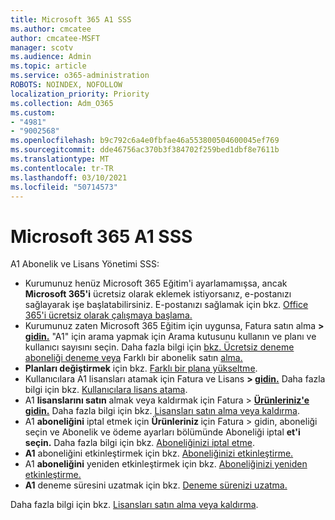 ```yaml
---
title: Microsoft 365 A1 SSS
ms.author: cmcatee
author: cmcatee-MSFT
manager: scotv
ms.audience: Admin
ms.topic: article
ms.service: o365-administration
ROBOTS: NOINDEX, NOFOLLOW
localization_priority: Priority
ms.collection: Adm_O365
ms.custom:
- "4981"
- "9002568"
ms.openlocfilehash: b9c792c6a4e0fbfae46a553800504600045ef769
ms.sourcegitcommit: dde46756ac370b3f384702f259bed1dbf8e7611b
ms.translationtype: MT
ms.contentlocale: tr-TR
ms.lasthandoff: 03/10/2021
ms.locfileid: "50714573"
---
```

# <a name="microsoft-365-a1-faq"></a>Microsoft 365 A1 SSS

A1 Abonelik ve Lisans Yönetimi SSS:

- Kurumunuz henüz Microsoft 365 Eğitim'i ayarlamamışsa, ancak **Microsoft 365'i** ücretsiz olarak eklemek istiyorsanız, e-postanızı sağlayarak işe başlatabilirsiniz. E-postanızı sağlamak için bkz. [Office 365'i ücretsiz olarak çalışmaya başlama.](https://www.microsoft.com/education/products/office)  
- Kurumunuz zaten Microsoft 365 Eğitim için uygunsa, Fatura satın alma **> [gidin.](https://go.microsoft.com/fwlink/p/?linkid=868433)** "A1" için arama yapmak için Arama kutusunu kullanın ve planı ve kullanıcı sayısını seçin. Daha fazla bilgi için [bkz. Ücretsiz deneme aboneliği deneme veya](https://docs.microsoft.com/microsoft-365/commerce/try-or-buy-microsoft-365#try-a-free-trial-subscription) Farklı bir abonelik satın [alma.](https://docs.microsoft.com/microsoft-365/commerce/try-or-buy-microsoft-365#buy-a-different-subscription)
- **Planları değiştirmek** için bkz. [Farklı bir plana yükseltme](https://docs.microsoft.com/microsoft-365/commerce/subscriptions/upgrade-to-different-plan).
- Kullanıcılara A1 lisansları atamak için Fatura ve Lisans **> [gidin.](https://go.microsoft.com/fwlink/p/?linkid=842264)**  Daha fazla bilgi için bkz. [Kullanıcılara lisans atama](https://docs.microsoft.com/microsoft-365/admin/manage/assign-licenses-to-users).
- A1 **lisanslarını satın** almak veya kaldırmak için Fatura > **[Ürünleriniz'e gidin.](https://go.microsoft.com/fwlink/p/?linkid=842054)** Daha fazla bilgi için bkz. [Lisansları satın alma veya kaldırma](https://docs.microsoft.com/microsoft-365/commerce/licenses/buy-licenses#buy-or-remove-licenses-for-your-business-subscription).
- A1 **aboneliğini** iptal etmek için  **Ürünleriniz [](https://go.microsoft.com/fwlink/p/?linkid=842054)** için Fatura > gidin, aboneliği seçin ve Abonelik ve ödeme ayarları bölümünde Aboneliği iptal **et'i seçin.** Daha fazla bilgi için bkz. [Aboneliğinizi iptal etme](https://docs.microsoft.com/microsoft-365/commerce/subscriptions/cancel-your-subscription).
- **A1** aboneliğini etkinleştirmek için bkz. [Aboneliğinizi etkinleştirme.](https://docs.microsoft.com/alchemyinsights/activate-your-office-365-subscription)
- A1 **aboneliğini** yeniden etkinleştirmek için bkz. [Aboneliğinizi yeniden etkinleştirme.](https://docs.microsoft.com/alchemyinsights/reactivate-your-subscription)
- **A1** deneme süresini uzatmak için bkz. [Deneme sürenizi uzatma.](https://docs.microsoft.com/microsoft-365/commerce/extend-your-trial)

Daha fazla bilgi için bkz. [Lisansları satın alma veya kaldırma](https://docs.microsoft.com/microsoft-365/commerce/licenses/buy-licenses).
